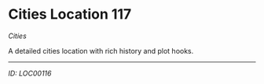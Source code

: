 # Cities Location 117

*Cities*

A detailed cities location with rich history and plot hooks.

---
*ID: LOC00116*